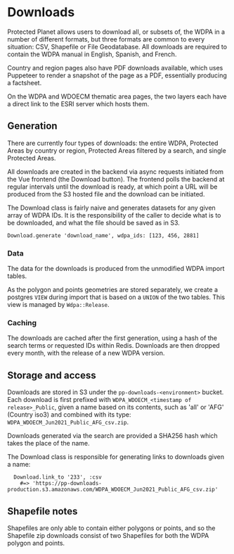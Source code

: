 # Downloads

Protected Planet allows users to download all, or subsets of, the WDPA
in a number of different formats, but three formats are common to every situation:
CSV, Shapefile or File Geodatabase. All downloads are required to contain the 
WDPA manual in English, Spanish, and French.

Country and region pages also have PDF downloads available, which uses Puppeteer
to render a snapshot of the page as a PDF, essentially producing a factsheet.

On the WDPA and WDOECM thematic area pages, the two layers each have a direct link
to the ESRI server which hosts them.

## Generation

There are currently four types of downloads: the entire WDPA, Protected Areas by
country or region, Protected Areas filtered by a search, and single Protected Areas.

All downloads are created in the backend via async requests initiated from the Vue
frontend (the Download button). The frontend polls the backend at regular intervals 
until the download is ready, at which point a URL will be produced from the S3 
hosted file and the download can be initiated.

The Download class is fairly naive and generates datasets for any given
array of WDPA IDs. It is the responsibility of the caller to decide what
is to be downloaded, and what the file should be saved as in S3.

```
Download.generate 'download_name', wdpa_ids: [123, 456, 2881]
```

### Data

The data for the downloads is produced from the unmodified WDPA import
tables.

As the polygon and points geometries are stored separately, we create a
postgres `VIEW` during import that is based on a `UNION` of the two
tables. This view is managed by `Wdpa::Release`.

### Caching

The downloads are cached after the first generation, using a hash of the search
terms or requested IDs within Redis. 
Downloads are then dropped every month, with the release of a new WDPA version.

## Storage and access

Downloads are stored in S3 under the `pp-downloads-<environment>`
bucket. Each download is first prefixed with `WDPA_WDOECM_<timestamp of release>_Public`, 
given a name based on its contents, such as 'all' or 'AFG' (Country iso3) and 
combined with its type: `WDPA_WDOECM_Jun2021_Public_AFG_csv.zip`. 

Downloads generated via the search are provided a SHA256 hash which takes the place of 
the name. 

The Download class is responsible for generating links to downloads
given a name:

```
  Download.link_to '233', :csv
    #=> 'https://pp-downloads-production.s3.amazonaws.com/WDPA_WDOECM_Jun2021_Public_AFG_csv.zip'
```

## Shapefile notes

Shapefiles are only able to contain either polygons or points, and so
the Shapefile zip downloads consist of two Shapefiles for both the
WDPA polygon and points.

